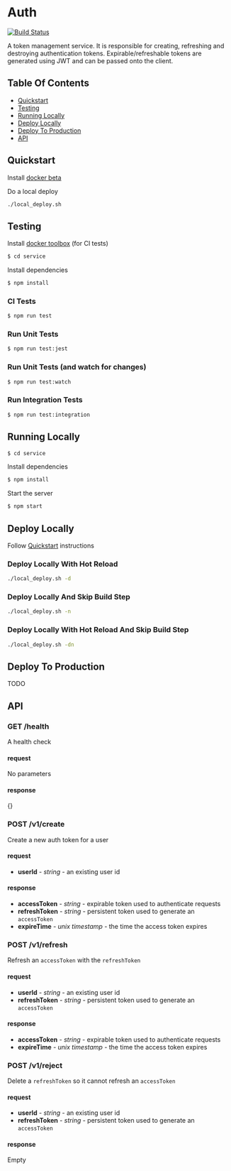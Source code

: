 # Auth

[![Build Status](https://travis-ci.org/hharnisc/auth-service.svg?branch=master)](https://travis-ci.org/hharnisc/auth-service)

A token management service. It is responsible for creating, refreshing and destroying authentication tokens. Expirable/refreshable tokens are generated using JWT and can be passed onto the client.

## Table Of Contents

- [Quickstart](#quickstart)
- [Testing](#testing)
- [Running Locally](#running-locally)
- [Deploy Locally](#deploy-locally)
- [Deploy To Production](#deploy-to-production)
- [API](#api)

## Quickstart

Install [docker beta](https://beta.docker.com/)

Do a local deploy

```sh
./local_deploy.sh
```

## Testing

Install [docker toolbox](https://beta.docker.com/) (for CI tests)

```sh
$ cd service
```

Install dependencies

```sh
$ npm install
```

### CI Tests

```sh
$ npm run test
```

### Run Unit Tests

```sh
$ npm run test:jest
```

### Run Unit Tests (and watch for changes)

```sh
$ npm run test:watch
```

### Run Integration Tests

```sh
$ npm run test:integration
```

## Running Locally

```sh
$ cd service
```

Install dependencies

```sh
$ npm install
```

Start the server

```sh
$ npm start
```

## Deploy Locally

Follow [Quickstart](#quickstart) instructions

### Deploy Locally With Hot Reload

```sh
./local_deploy.sh -d
```

### Deploy Locally And Skip Build Step

```sh
./local_deploy.sh -n
```

### Deploy Locally With Hot Reload And Skip Build Step

```sh
./local_deploy.sh -dn
```

## Deploy To Production

TODO

## API

### GET /health

A health check

#### request

No parameters

#### response

{}

### POST /v1/create

Create a new auth token for a user

#### request

- **userId** - *string* - an existing user id

#### response

- **accessToken** - *string* - expirable token used to authenticate requests
- **refreshToken** - *string* - persistent token used to generate an `accessToken`
- **expireTime** - *unix timestamp* - the time the access token expires

### POST /v1/refresh

Refresh an `accessToken` with the `refreshToken`

#### request

- **userId** - *string* - an existing user id
- **refreshToken** - *string* - persistent token used to generate an `accessToken`

#### response

- **accessToken** - *string* - expirable token used to authenticate requests
- **expireTime** - *unix timestamp* - the time the access token expires

### POST /v1/reject

Delete a `refreshToken` so it cannot refresh an `accessToken`

#### request

- **userId** - *string* - an existing user id
- **refreshToken** - *string* - persistent token used to generate an `accessToken`

#### response

Empty
